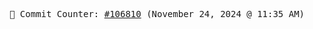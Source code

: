 <p align="center">
    <samp>
        📮 Commit Counter: <a href="https://github.com/Javascript-void0/Javascript-void0/commits/main">#106810</a> (November 24, 2024 @ 11:35 AM)
    </samp>
</p>